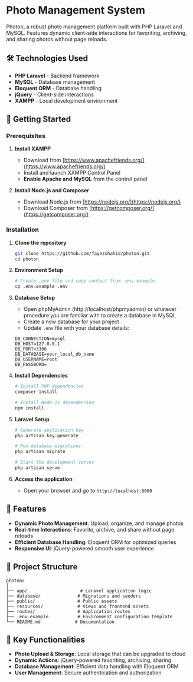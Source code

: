 # Photo Management System

Photon, a robust photo management platform built with PHP Laravel and MySQL. Features dynamic client-side interactions for favoriting, archiving, and sharing photos without page reloads.

## 🛠️ Technologies Used

- **PHP Laravel** - Backend framework
- **MySQL** - Database management
- **Eloquent ORM** - Database handling
- **jQuery** - Client-side interactions
- **XAMPP** - Local development environment

## 🚀 Getting Started

### Prerequisites

1. **Install XAMPP**
   - Download from [https://www.apachefriends.org/](https://www.apachefriends.org/)
   - Install and launch XAMPP Control Panel
   - **Enable Apache and MySQL** from the control panel

2. **Install Node.js and Composer**
   - Download Node.js from [https://nodejs.org/](https://nodejs.org/)
   - Download Composer from [https://getcomposer.org/](https://getcomposer.org/)

### Installation

1. **Clone the repository**
   ```bash
   git clone https://github.com/fayezshahid/photon.git
   cd photon
   ```

2. **Environment Setup**
   ```bash
   # Create .env file and copy content from .env.example
   cp .env.example .env
   ```

3. **Database Setup**
   - Open phpMyAdmin (http://localhost/phpmyadmin) or whatever procedure you are familiar with to create a database in MySQL
   - Create a new database for your project
   - Update `.env` file with your database details:
   
   ```env
   DB_CONNECTION=mysql
   DB_HOST=127.0.0.1
   DB_PORT=3306
   DB_DATABASE=your_local_db_name
   DB_USERNAME=root
   DB_PASSWORD=
   ```

4. **Install Dependencies**
   ```bash
   # Install PHP dependencies
   composer install
   
   # Install Node.js dependencies
   npm install
   ```

5. **Laravel Setup**
   ```bash
   # Generate application key
   php artisan key:generate
   
   # Run database migrations
   php artisan migrate
   
   # Start the development server
   php artisan serve
   ```

6. **Access the application**
   - Open your browser and go to `http://localhost:8000`

## 🎯 Features

- **Dynamic Photo Management**: Upload, organize, and manage photos
- **Real-time Interactions**: Favorite, archive, and share without page reloads
- **Efficient Database Handling**: Eloquent ORM for optimized queries
- **Responsive UI**: jQuery-powered smooth user experience

## 📁 Project Structure

```
photon/
│
├── app/                    # Laravel application logic
├── database/              # Migrations and seeders
├── public/                # Public assets
├── resources/             # Views and frontend assets
├── routes/                # Application routes
├── .env.example           # Environment configuration template
└── README.md             # Documentation
```

## 🔧 Key Functionalities

- **Photo Upload & Storage**: Local storage that can be upgraded to cloud
- **Dynamic Actions**: jQuery-powered favoriting, archiving, sharing
- **Database Management**: Efficient data handling with Eloquent ORM
- **User Management**: Secure authentication and authorization